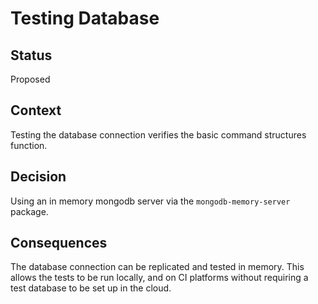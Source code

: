 # Testing Database

## Status

Proposed

## Context

Testing the database connection verifies the basic command structures function.

## Decision

Using an in memory mongodb server via the ```mongodb-memory-server``` package.

## Consequences

The database connection can be replicated and tested in memory. This allows the tests to be run locally, and on CI platforms without requiring a test database to be set up in the cloud.
